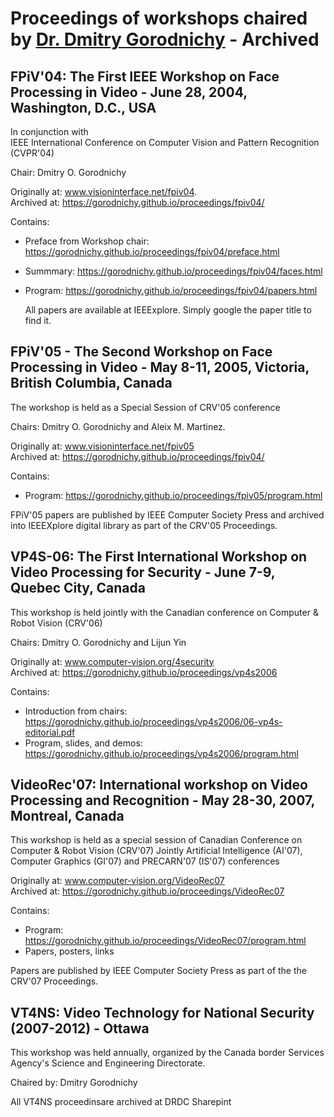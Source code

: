 # Proceedings of workshops chaired by [Dr. Dmitry Gorodnichy](https://www.gorodnichy.ca) - Archived


## FPiV'04: The First IEEE Workshop on Face Processing in Video - June 28, 2004, Washington, D.C., USA   

In conjunction with   
IEEE International Conference on Computer Vision and Pattern Recognition (CVPR'04)    

Chair: Dmitry O. Gorodnichy 

Originally at: www.visioninterface.net/fpiv04.   
Archived at: <https://gorodnichy.github.io/proceedings/fpiv04/>

Contains:
- Preface from Workshop chair: <https://gorodnichy.github.io/proceedings/fpiv04/preface.html>
- Summmary: <https://gorodnichy.github.io/proceedings/fpiv04/faces.html>
- Program: <https://gorodnichy.github.io/proceedings/fpiv04/papers.html>

  All papers are available at IEEExplore. Simply google the paper title to find it.



## FPiV'05 - The Second Workshop on  Face Processing in Video - May 8-11, 2005, Victoria, British Columbia, Canada


The workshop is held as a Special Session of CRV'05 conference    

Chairs: Dmitry O. Gorodnichy and Aleix M. Martinez.

Originally at: www.visioninterface.net/fpiv05   
Archived at: <https://gorodnichy.github.io/proceedings/fpiv04/>

Contains:
- Program: https://gorodnichy.github.io/proceedings/fpiv05/program.html

FPiV'05 papers are published by IEEE Computer Society Press and archived into IEEEXplore digital library as part of the CRV'05 Proceedings.


## VP4S-06: The First International Workshop on Video Processing for Security - June 7-9, Quebec City, Canada

This workshop is held jointly with 
the Canadian conference on Computer & Robot Vision (CRV'06)

Chairs: Dmitry O. Gorodnichy and Lijun Yin

Originally at: www.computer-vision.org/4security   
Archived at: <https://gorodnichy.github.io/proceedings/vp4s2006>

Contains: 
- Introduction from chairs: <https://gorodnichy.github.io/proceedings/vp4s2006/06-vp4s-editorial.pdf>
- Program, slides, and demos: <https://gorodnichy.github.io/proceedings/vp4s2006/program.html>




## VideoRec'07: International workshop on Video Processing and Recognition - May 28-30, 2007, Montreal, Canada

This workshop is held as a special session of Canadian Conference on Computer & Robot Vision (CRV'07) 
Jointly Artificial Intelligence (AI'07), Computer Graphics (GI'07) and PRECARN'07 (IS'07) conferences


Originally at: www.computer-vision.org/VideoRec07    
Archived at: <https://gorodnichy.github.io/proceedings/VideoRec07>

Contains:
- Program: https://gorodnichy.github.io/proceedings/VideoRec07/program.html
- Papers, posters, links

Papers are published by IEEE Computer Society Press as part of the the CRV'07 Proceedings.  


##  VT4NS: Video Technology for National Security (2007-2012) - Ottawa

This workshop was held annually, organized by the Canada border Services Agency's Science and Engineering Directorate.   

Chaired by: Dmitry Gorodnichy

All VT4NS proceedinsare archived at DRDC Sharepint
